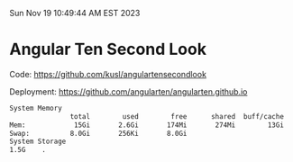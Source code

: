 Sun Nov 19 10:49:44 AM EST 2023

# Angular Ten Second Look

Code: https://github.com/kusl/angulartensecondlook

Deployment: https://github.com/angularten/angularten.github.io

```bash
System Memory
               total        used        free      shared  buff/cache   available
Mem:            15Gi       2.6Gi       174Mi       274Mi        13Gi        12Gi
Swap:          8.0Gi       256Ki       8.0Gi
System Storage
1.5G	.
